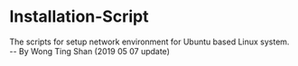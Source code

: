# Installation-Script
The scripts for setup network environment for Ubuntu based Linux system.
-- By Wong Ting Shan (2019 05 07 update)
